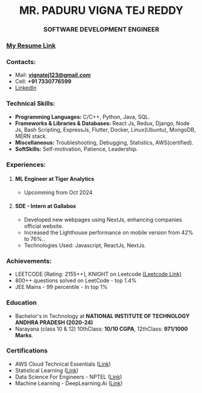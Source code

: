 <h1 align="center">MR. PADURU VIGNA TEJ REDDY</h1>
<h3 align="center">SOFTWARE DEVELOPMENT ENGINEER</h3>


<h3><a target="_blank" href="https://1drv.ms/b/c/b14585ec3b7ad02d/EdRD8ykCm-NOpH5aWTZVUcEBy8wT_dUu9nMShk6W9VX_cQ?e=V6louv">My Resume Link</a></h3>

<h3>Contacts: </h3>

- Mail: **vignatej123@gmail.com**
- Cell: **+91 7330776599**
- <a target="_blank" href="https://www.linkedin.com/in/paduru-vigna-tej-reddy/">LinkedIn</a>


<h3>Technical Skills: </h3>
<ul>
  <li><b>Programming Languages:</b> C/C++, Python, Java, SQL.</li>
  <li><b>Frameworks & Libraries & Databases:</b> React Js, Redux, Django, Node Js, Bash Scripting, ExpressJs, Flutter, Docker, Linux(Ubuntu), MongoDB, MERN stack.</li>
  <li><b>Miscellaneous:</b> Troubleshooting, Debugging, Statistics, AWS(certified).</li>
  <li><b>SoftSkills:</b> Self-motivation, Patience, Leadership.</li>
</ul>

<h3>Experiences: </h3>
<ol>
  <li>
    <h4>ML Engineer at Tiger Analytics</h4>
    <ul>
      <li>Upcomming from Oct 2024</li>
    </ul>
  </li>
  <li>
    <h4>SDE - Intern at Gallabox </h4>
    <ul>
      <li>Developed new webpages using NextJs, enhancing companies official website.</li>
      <li>Increased the Lighthouse performance on mobile version from 42% to 76%..</li>
      <li>Technologies Used: Javascript, ReactJs, NextJs. </li>
    </ul>
  </li>
</ol>

<h3>Achievements: </h3>
<ul>
  <li>LEETCODE [Rating: 2155++], KNIGHT on Leetcode <a target="_blank" href="https://leetcode.com/u/vignatejreddy/">(Leetcode Link)</a></li>
  <li>800++ questions solved on LeetCode - top 1.4%</li>
  <li>JEE Mains - 99 percentile - In top 1%</li>
</ul>

<h3>Education</h3>
<ul>
  <li>
    Bachelor's in Technology at <b>NATIONAL INSTITUTE OF TECHNOLOGY ANDHRA PRADESH (2020-24)</b>
  </li>
  <li>
    Narayana (class 10 & 12) 10thClass: <b>10/10 CGPA</b>, 12thClass: <b>971/1000 Marks</b>.
  </li>
</ul>

<h3>Certifications</h3>
<ul>
  <li> AWS Cloud Technical Essentials (<a target="_blank" href="https://coursera.org/share/c82f009c6a91de16ff9271a5dabf4ce0" >Link</a>) </li>
  <li> Statistical Learning (<a target="_blank" href="https://drive.google.com/file/d/17nNCzUx26wVavOfY1HRHSG1PBNegVE48/view?usp=sharing" >Link</a>) </li>
  <li> Data Science For Engineers - NPTEL (<a target="_blank" href="https://drive.google.com/file/d/1oZgnUgV9X0salxCMqyZkI_OV73uxJKya/view?usp=sharing" >Link</a>) </li>
  <li> Machine Learning - DeepLearning.Ai (<a target="_blank" href="https://coursera.org/share/e0a54963c79b31a40e6118df87bd5922" >Link</a>) </li>
</ul>
